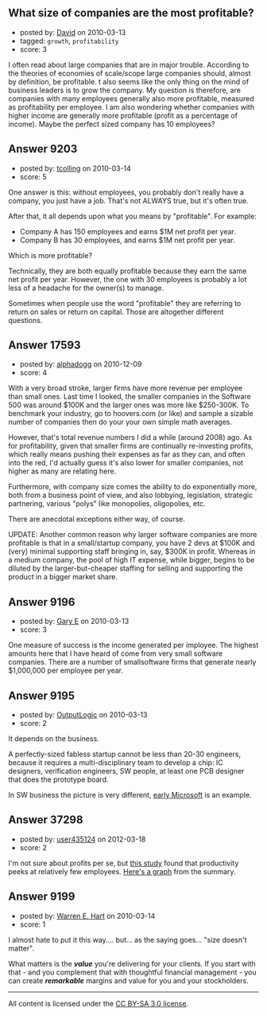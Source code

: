 ## What size of companies are the most profitable?

- posted by: [David](https://stackexchange.com/users/-1/2684-david) on 2010-03-13
- tagged: `growth`, `profitability`
- score: 3

I often read about large companies that are in major trouble. According to the theories of economies of scale/scope large companies should, almost by definition, be profitable. t also seems like the only thing on the mind of business leaders is to grow the company. My question is therefore, are companies with many employees generally also more profitable, measured as profitability per employee. I am also wondering whether companies with higher income are generally more profitable (profit as a percentage of income). Maybe the perfect sized company has 10 employees?


## Answer 9203

- posted by: [tcolling](https://stackexchange.com/users/-1/2813-tcolling) on 2010-03-14
- score: 5

One answer is this: without employees, you probably don't really have a company, you just have a job.  That's not ALWAYS true, but it's often true.  

After that, it all depends upon what you means by "profitable".  For example:

- Company A has 150 employees and earns $1M net profit per year.
- Company B has 30 employees, and earns $1M net profit per year.

Which is more profitable?  

Technically, they are both equally profitable because they earn the same net profit per year.  However, the one with 30 employees is probably a lot less of a headache for the owner(s) to manage.

Sometimes when people use the word "profitable" they are referring to return on sales or return on capital.  Those are altogether different questions.






## Answer 17593

- posted by: [alphadogg](https://stackexchange.com/users/-1/3197-alphadogg) on 2010-12-09
- score: 4

With a very broad stroke, larger firms have more revenue per employee than small ones. Last time I looked, the smaller companies in the Software 500 was around $100K and the larger ones was more like $250-300K. To benchmark your industry, go to hoovers.com (or like) and sample a sizable number of companies then do your your own simple math averages.

However, that's total revenue numbers I did a while (around 2008) ago. As for profitability, given that smaller firms are continually re-investing profits, which really means pushing their expenses as far as they can, and often into the red, I'd actually guess it's also lower for smaller companies, not higher as many are relating here. 

Furthermore, with company size comes the ability to do exponentially more, both from a business point of view, and also lobbying, legislation, strategic partnering, various "polys" like monopolies, oligopolies, etc.

There are anecdotal exceptions either way, of course. 

UPDATE: Another common reason why larger software companies are more profitable is that in a small/startup company, you have 2 devs at $100K and (very) minimal supporting staff bringing in, say, $300K in profit. Whereas in a medium company, the pool of high IT expense, while bigger, begins to be diluted by the larger-but-cheaper staffing for selling and supporting the product in a bigger market share.




## Answer 9196

- posted by: [Gary E](https://stackexchange.com/users/-1/2587-gary-e) on 2010-03-13
- score: 3

One measure of success is the income generated per imployee. The highest amounts here that I have heard of come from very small software companies. There are a number of smallsoftware firms that generate nearly $1,000,000 per employee per year.




## Answer 9195

- posted by: [OutputLogic](https://stackexchange.com/users/-1/1096-outputlogic) on 2010-03-13
- score: 2

<p>It depends on the business.</p>

<p>A perfectly-sized fabless startup cannot be less than 20-30 engineers, because it requires a multi-disciplinary team to develop a chip: IC designers, verification engineers, SW people, at least one PCB designer that does the prototype board. </p>

<p>In SW business the picture is very different, <a href="http://www.pathos-seo.com/images/stories/First-Impression-Early-Microsoft.jpg" rel="nofollow">early Microsoft</a> is an example.</p>



## Answer 37298

- posted by: [user435124](https://stackexchange.com/users/-1/17027-user435124) on 2012-03-18
- score: 2

I'm not sure about profits per se, but [this study](http://www.jstor.org/discover/10.2307/2627019?uid=2&uid=4&sid=55908188223) found that productivity peeks at relatively few employees. [Here's a graph](http://i.imgur.com/w6fOg.jpg) from the summary.


## Answer 9199

- posted by: [Warren E. Hart](https://stackexchange.com/users/-1/2058-warren-e-hart) on 2010-03-14
- score: 1

I almost hate to put it this way.... but... as the saying goes... "size doesn't matter".

What matters is the ***value*** you're delivering for your clients. If you start with that - and you complement that with thoughtful financial management - you can create ***remarkable*** margins and value for you and your stockholders. 



---

All content is licensed under the [CC BY-SA 3.0 license](https://creativecommons.org/licenses/by-sa/3.0/).
